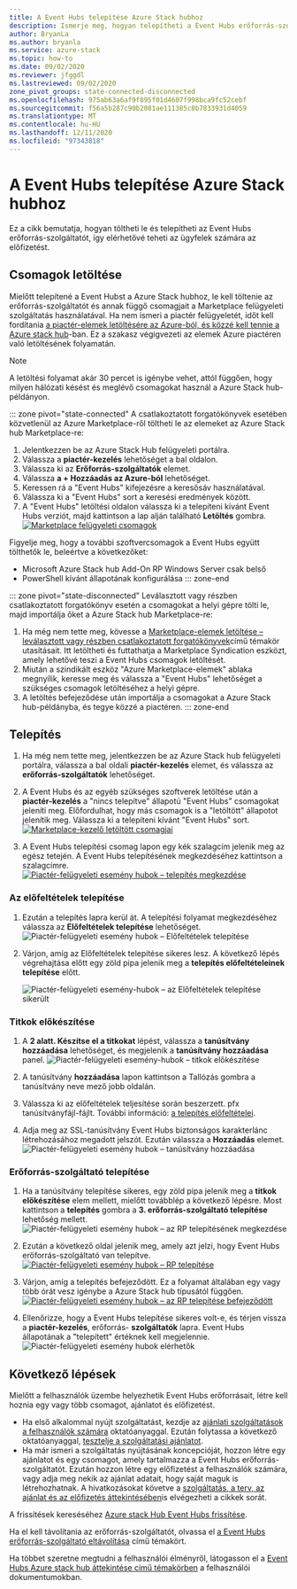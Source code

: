 ```yaml
---
title: A Event Hubs telepítése Azure Stack hubhoz
description: Ismerje meg, hogyan telepítheti a Event Hubs erőforrás-szolgáltatót az Azure Stack hub-ra.
author: BryanLa
ms.author: bryanla
ms.service: azure-stack
ms.topic: how-to
ms.date: 09/02/2020
ms.reviewer: jfggdl
ms.lastreviewed: 09/02/2020
zone_pivot_groups: state-connected-disconnected
ms.openlocfilehash: 975ab63a6af9f895f01d4607f998bca9fc52cebf
ms.sourcegitcommit: f56a5b287c90b2081ae111385c8b7833931d4059
ms.translationtype: MT
ms.contentlocale: hu-HU
ms.lasthandoff: 12/11/2020
ms.locfileid: "97343818"
---
```

# <a name="how-to-install-event-hubs-on-azure-stack-hub"></a>A Event Hubs telepítése Azure Stack hubhoz

Ez a cikk bemutatja, hogyan töltheti le és telepítheti az Event Hubs erőforrás-szolgáltatót, így elérhetővé teheti az ügyfelek számára az előfizetést.

## <a name="download-packages"></a>Csomagok letöltése

Mielőtt telepítené a Event Hubst a Azure Stack hubhoz, le kell töltenie az erőforrás-szolgáltatót és annak függő csomagjait a Marketplace felügyeleti szolgáltatás használatával. Ha nem ismeri a piactér felügyeletét, időt kell fordítania [a piactér-elemek letöltésére az Azure-ból, és közzé kell tennie a Azure stack hub](azure-stack-download-azure-marketplace-item.md)-ban. Ez a szakasz végigvezeti az elemek Azure piactéren való letöltésének folyamatán. 

> [!NOTE]
> A letöltési folyamat akár 30 percet is igénybe vehet, attól függően, hogy milyen hálózati késést és meglévő csomagokat használ a Azure Stack hub-példányon. 

::: zone pivot="state-connected"
A csatlakoztatott forgatókönyvek esetében közvetlenül az Azure Marketplace-ről töltheti le az elemeket az Azure Stack hub Marketplace-re:

1. Jelentkezzen be az Azure Stack Hub felügyeleti portálra.
2. Válassza a **piactér-kezelés** lehetőséget a bal oldalon.
3. Válassza ki az **Erőforrás-szolgáltatók** elemet.
4. Válassza **a + Hozzáadás az Azure-ból** lehetőséget.
5. Keressen rá a "Event Hubs" kifejezésre a keresősáv használatával.
6. Válassza ki a "Event Hubs" sort a keresési eredmények között. 
7. A "Event Hubs" letöltési oldalon válassza ki a telepíteni kívánt Event Hubs verziót, majd kattintson a lap alján található **Letöltés** gombra. 
   [![Marketplace felügyeleti csomagok](media/event-hubs-rp-install/1-marketplace-management-download.png)](media/event-hubs-rp-install/1-marketplace-management-download.png#lightbox)

Figyelje meg, hogy a további szoftvercsomagok a Event Hubs együtt tölthetők le, beleértve a következőket:

- Microsoft Azure Stack hub Add-On RP Windows Server csak belső
- PowerShell kívánt állapotának konfigurálása
::: zone-end

::: zone pivot="state-disconnected"
Leválasztott vagy részben csatlakoztatott forgatókönyv esetén a csomagokat a helyi gépre tölti le, majd importálja őket a Azure Stack hub Marketplace-re:

1. Ha még nem tette meg, kövesse a [Marketplace-elemek letöltése – leválasztott vagy részben csatlakoztatott forgatókönyvek](azure-stack-download-azure-marketplace-item.md?pivots=state-disconnected)című témakör utasításait. Itt letöltheti és futtathatja a Marketplace Syndication eszközt, amely lehetővé teszi a Event Hubs csomagok letöltését.
2. Miután a szindikált eszköz "Azure Marketplace-elemek" ablaka megnyílik, keresse meg és válassza a "Event Hubs" lehetőséget a szükséges csomagok letöltéséhez a helyi gépre.
3. A letöltés befejeződése után importálja a csomagokat a Azure Stack hub-példányba, és tegye közzé a piactéren. 
::: zone-end

## <a name="installation"></a>Telepítés 

1. Ha még nem tette meg, jelentkezzen be az Azure Stack hub felügyeleti portálra, válassza a bal oldali **piactér-kezelés** elemet, és válassza az **erőforrás-szolgáltatók** lehetőséget.
2. A Event Hubs és az egyéb szükséges szoftverek letöltése után a **piactér-kezelés** a "nincs telepítve" állapotú "Event Hubs" csomagokat jeleníti meg. Előfordulhat, hogy más csomagok is a "letöltött" állapotot jelenítik meg. Válassza ki a telepíteni kívánt "Event Hubs" sort.
   [![Marketplace-kezelő letöltött csomagjai](media/event-hubs-rp-install/2-marketplace-management-downloaded.png)](media/event-hubs-rp-install/2-marketplace-management-downloaded.png#lightbox)
 
3. A Event Hubs telepítési csomag lapon egy kék szalagcím jelenik meg az egész tetején. A Event Hubs telepítésének megkezdéséhez kattintson a szalagcímre.
   [![Piactér-felügyeleti esemény hubok – telepítés megkezdése](media/event-hubs-rp-install/3-marketplace-management-install-ready.png)](media/event-hubs-rp-install/3-marketplace-management-install-ready.png#lightbox)

### <a name="install-prerequisites"></a>Az előfeltételek telepítése

1. Ezután a telepítés lapra kerül át. A telepítési folyamat megkezdéséhez válassza az **Előfeltételek telepítése** lehetőséget.
   ![Piactér-felügyeleti esemény hubok – Előfeltételek telepítése](media/event-hubs-rp-install/4-marketplace-management-install-prereqs-start.png)
 
2. Várjon, amíg az Előfeltételek telepítése sikeres lesz. A következő lépés végrehajtása előtt egy zöld pipa jelenik meg a **telepítés előfeltételeinek telepítése** előtt.

   ![Piactér-felügyeleti esemény-hubok – az Előfeltételek telepítése sikerült](media/event-hubs-rp-install/5-marketplace-management-install-prereqs-succeeded.png)

### <a name="prepare-secrets"></a>Titkok előkészítése 

1. A **2 alatt. Készítse el a titkokat** lépést, válassza a **tanúsítvány hozzáadása** lehetőséget, és megjelenik a **tanúsítvány hozzáadása** panel.
   ![Piactér-felügyeleti esemény-hubok – titkok előkészítése](media/event-hubs-rp-install/6-marketplace-management-install-prepare-secrets.png)

2. A tanúsítvány **hozzáadása** lapon kattintson a Tallózás gombra a tanúsítvány neve mező jobb oldalán.
3. Válassza ki az előfeltételek teljesítése során beszerzett. pfx tanúsítványfájl-fájlt. További információ: [a telepítés előfeltételei](event-hubs-rp-prerequisites.md). 

4. Adja meg az SSL-tanúsítvány Event Hubs biztonságos karakterlánc létrehozásához megadott jelszót. Ezután válassza a **Hozzáadás** elemet.
   ![Piactér-felügyeleti esemény hubok – tanúsítvány hozzáadása](media/event-hubs-rp-install/7-marketplace-management-install-prepare-secrets-add-cert.png)

### <a name="install-resource-provider"></a>Erőforrás-szolgáltató telepítése

1. Ha a tanúsítvány telepítése sikeres, egy zöld pipa jelenik meg a **titkok előkészítése** elem mellett, mielőtt továbblép a következő lépésre. Most kattintson a **telepítés** gombra a **3. erőforrás-szolgáltató telepítése** lehetőség mellett.
   ![Piactér-felügyeleti esemény hubok – az RP telepítésének megkezdése](media/event-hubs-rp-install/8-marketplace-management-install-start.png)
 
2. Ezután a következő oldal jelenik meg, amely azt jelzi, hogy Event Hubs erőforrás-szolgáltató van telepítve.
   [![Piactér-felügyeleti esemény hubok – RP telepítése](media/event-hubs-rp-install/9-marketplace-management-install-inprogress.png)](media/event-hubs-rp-install/9-marketplace-management-install-inprogress.png#lightbox)
 
3. Várjon, amíg a telepítés befejeződött. Ez a folyamat általában egy vagy több órát vesz igénybe a Azure Stack hub típusától függően. 
   [![Piactér-felügyeleti esemény hubok – az RP telepítése befejeződött](media/event-hubs-rp-install/10-marketplace-management-install-complete.png)](media/event-hubs-rp-install/10-marketplace-management-install-complete.png#lightbox)

4. Ellenőrizze, hogy a Event Hubs telepítése sikeres volt-e, és térjen vissza a **piactér-kezelés**, erőforrás- **szolgáltatók** lapra. Event Hubs állapotának a "telepített" értéknek kell megjelennie.
   ![Piactér-felügyeleti esemény hubok elérhetők](media/event-hubs-rp-install/11-marketplace-management-rps-installed.png)

## <a name="next-steps"></a>Következő lépések

Mielőtt a felhasználók üzembe helyezhetik Event Hubs erőforrásait, létre kell hoznia egy vagy több csomagot, ajánlatot és előfizetést. 

- Ha első alkalommal nyújt szolgáltatást, kezdje az [ajánlati szolgáltatások a felhasználók számára](tutorial-offer-services.md) oktatóanyaggal. Ezután folytassa a következő oktatóanyaggal, [tesztelje a szolgáltatási ajánlatot](tutorial-test-offer.md).
- Ha már ismeri a szolgáltatás nyújtásának koncepcióját, hozzon létre egy ajánlatot és egy csomagot, amely tartalmazza a Event Hubs erőforrás-szolgáltatót. Ezután hozzon létre egy előfizetést a felhasználók számára, vagy adja meg nekik az ajánlat adatait, hogy saját maguk is létrehozhatnak. A hivatkozásokat követve a [szolgáltatás, a terv, az ajánlat és az előfizetés áttekintésében](service-plan-offer-subscription-overview.md)is elvégezheti a cikkek sorát.

A frissítések kereséséhez [Azure stack Hub Event Hubs frissítése](resource-provider-apply-updates.md).

Ha el kell távolítania az erőforrás-szolgáltatót, olvassa el [a Event Hubs erőforrás-szolgáltató eltávolítása](event-hubs-rp-remove.md) című témakört.

Ha többet szeretne megtudni a felhasználói élményről, látogasson el a [Event Hubs Azure stack hub áttekintése című témakörben](../user/event-hubs-overview.md) a felhasználói dokumentumokban.